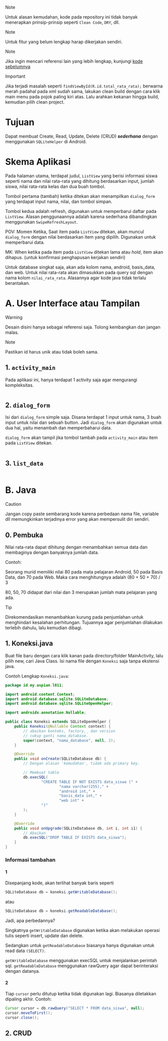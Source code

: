 > [!NOTE]
> Untuk alasan kemudahan, kode pada repository ini tidak banyak menerapkan prinsip-prinsip seperti `Clean Code`, `DRY`, dll.

> [!NOTE]
> Untuk fitur yang belum lengkap harap dikerjakan sendiri.

> [!Note]
> Jika ingin mencari referensi lain yang lebih lengkap, kunjungi [kode sebelumnya](https://github.com/Aspiann17/general/tree/main/sch/xi/Android/009-gt/)

> [!IMPORTANT]
> Jika terjadi masalah seperti `findViewById(R.id.total_rata_rata);` berwarna merah padahal pada xml sudah sama, lakukan clean build dengan cara klik main menu pada pojok paling kiri atas. Lalu arahkan kekanan hingga build, kemudian pilih clean project. 

# Tujuan
Dapat membuat Create, Read, Update, Delete (CRUD) **_sederhana_** dengan menggunakan `SQLiteHelper` di Android.

# Skema Aplikasi
Pada halaman utama, terdapat judul, `ListView` yang berisi informasi siswa seperti nama dan nilai rata-rata yang dihitung berdasarkan input, jumlah siswa, nilai rata-rata kelas dan dua buah tombol.

Tombol pertama (tambah) ketika ditekan akan menampilkan `dialog_form` yang terdapat input nama, nilai, dan tombol simpan.

Tombol kedua adalah refresh, digunakan untuk memperbarui daftar pada `ListView`. Alasan penggunaannya adalah karena sederhana dibandingkan menggunakan `SwipeRefreshLayout`.

POV: Momen Ketika, Saat item pada `ListView` ditekan, akan muncul `dialog_form` dengan nilai berdasarkan item yang dipilih. Digunakan untuk memperbarui data.

MK: When ketika pada item pada `ListView` ditekan lama atau _hold_, item akan dihapus. (untuk konfirmasi penghapusan kerjakan sendiri)

Untuk database singkat saja, akan ada kolom nama, android, basis_data, dan web. Untuk nilai rata-rata akan dimasukkan pada query sql dengan nama kolom `nilai_rata_rata`. Alasannya agar kode java tidak terlalu berantakan.

# A. User Interface atau Tampilan
> [!WARNING]
> Desain disini hanya sebagai referensi saja. Tolong kembangkan dan jangan malas.

> [!NOTE]
> Pastikan id harus unik atau tidak boleh sama.

## 1. `activity_main`
Pada aplikasi ini, hanya terdapat 1 activity saja agar mengurangi kompleksitas.

```xml
```

## 2. `dialog_form`
Isi dari `dialog_form` simple saja. Disana terdapat 1 input untuk nama, 3 buah input untuk nilai dan sebuah button. Jadi `dialog_form` akan digunakan untuk dua hal, yaitu menambah dan memperbaharui data.

`dialog_form` akan tampil jika tombol tambah pada `activity_main` atau item pada `ListView` ditekan.

```xml
```

## 3. `list_data`

```xml
```

# B. Java
> [!CAUTION]
> Jangan copy paste sembarang kode karena perbedaan nama file, variable dll memungkinkan terjadinya error yang akan mempersulit diri sendiri.

## 0. Pembuka
Nilai rata-rata dapat dihitung dengan menambahkan semua data dan membaginya dengan banyaknya jumlah data.

Contoh:

Seorang murid memiliki nilai 80 pada mata pelajaran Android, 50 pada Basis Data, dan 70 pada Web.
Maka cara menghitungnya adalah (80 + 50 + 70) / 3

80, 50, 70 didapat dari nilai dan 3 merupakan jumlah mata pelajaran yang ada.

> [!TIP]
> Direkomendasikan menambahkan kurung pada penjumlahan untuk menghindari kesalahan perhitungan.
> Tujuannya agar penjumlahan dilakukan terlebih dahulu, lalu kemudian dibagi.

## 1. Koneksi.java
Buat file baru dengan cara klik kanan pada directory/folder MainActivity, lalu pilih new, cari Java Class.
Isi nama file dengan `Koneksi` saja tanpa ekstensi java.

Contoh Lengkap `Koneksi.java`:
```java
package id.my.aspian.l011;

import android.content.Context;
import android.database.sqlite.SQLiteDatabase;
import android.database.sqlite.SQLiteOpenHelper;

import androidx.annotation.Nullable;

public class Koneksi extends SQLiteOpenHelper {
    public Koneksi(@Nullable Context context) {
        // abaikan konteks, factory,_ dan version
        // cukup ganti nama_database.
        super(context, "nama_database", null, 2);
    }

    @Override
    public void onCreate(SQLiteDatabase db) {
        // Dengan alasan 'kemudahan', tidak ada primary key.

        // Membuat table
        db.execSQL(
                "CREATE TABLE IF NOT EXISTS data_siswa (" +
                        "nama varchar(255)," +
                        "android int," +
                        "basis_data int," +
                        "web int" +
                ")"
        );
    }

    @Override
    public void onUpgrade(SQLiteDatabase db, int i, int i1) {
        // Abaikan
        db.execSQL("DROP TABLE IF EXISTS data_siswa");
    }
}
```

### Informasi tambahan
#### 1
Disepanjang kode, akan terlihat banyak baris seperti
```java
SQLiteDatabase db = koneksi.getWritableDatabase();
```
atau
```java
SQLiteDatabase db = koneksi.getReadableDatabase();
```

Jadi, apa perbedannya?

Singkatnya `getWritableDatabase` digunakan ketika akan melakukan operasi
tulis seperti insert, update dan delete.

Sedangkan untuk `getReadableDatabase` biasanya hanya digunakan untuk read data `(SELECT)`.

`getWritableDatabase` menggunakan execSQL untuk menjalankan perintah sql.
`getReadableDatabase` menggunakan rawQuery agar dapat berinteraksi dengan datanya.

#### 2
Tiap `cursor` perlu ditutup ketika tidak digunakan lagi.
Biasanya diletakkan dipaling akhir.
Contoh:
```java
Cursor cursor = db.rawQuery("SELECT * FROM data_siswa", null);
cursor.moveToFirst();
cursor.close();
```

## 2. CRUD